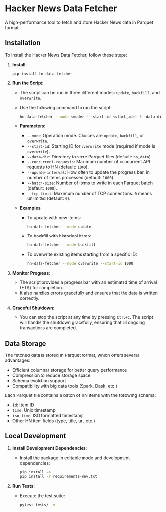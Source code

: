 # Hacker News Data Fetcher

A high-performance tool to fetch and store Hacker News data in Parquet format.

## Installation

To install the Hacker News Data Fetcher, follow these steps:

1. **Install**:
    ```sh
    pip install hn-data-fetcher
    ```

2. **Run the Script**:
    - The script can be run in three different modes: `update`, `backfill`, and `overwrite`.
    - Use the following command to run the script:
      ```sh
      hn-data-fetcher --mode <mode> [--start-id <start_id>] [--data-dir <data_dir>] [--concurrent-requests <concurrent_requests>] [--update-interval <update_interval>] [--batch-size <batch_size>] [--tcp-limit <tcp_limit>]
      ```
    - **Parameters**:
      - `--mode`: Operation mode. Choices are `update`, `backfill`, or `overwrite`.
      - `--start-id`: Starting ID for `overwrite` mode (required if mode is `overwrite`).
      - `--data-dir`: Directory to store Parquet files (default: `hn_data`).
      - `--concurrent-requests`: Maximum number of concurrent API requests to HN (default: `1000`).
      - `--update-interval`: How often to update the progress bar, in number of items processed (default: `1000`).
      - `--batch-size`: Number of items to write in each Parquet batch (default: `1000`).
      - `--tcp-limit`: Maximum number of TCP connections. `0` means unlimited (default: `0`).

    - **Examples**:
      - To update with new items:
        ```sh
        hn-data-fetcher --mode update
        ```
      - To backfill with historical items:
        ```sh
        hn-data-fetcher --mode backfill
        ```
      - To overwrite existing items starting from a specific ID:
        ```sh
        hn-data-fetcher --mode overwrite --start-id 1000
        ```

3. **Monitor Progress**:
    - The script provides a progress bar with an estimated time of arrival (ETA) for completion.
    - It also handles errors gracefully and ensures that the data is written correctly.

4. **Graceful Shutdown**:
    - You can stop the script at any time by pressing `Ctrl+C`. The script will handle the shutdown gracefully, ensuring that all ongoing transactions are completed.

## Data Storage

The fetched data is stored in Parquet format, which offers several advantages:

- Efficient columnar storage for better query performance
- Compression to reduce storage space
- Schema evolution support
- Compatibility with big data tools (Spark, Dask, etc.)

Each Parquet file contains a batch of HN items with the following schema:
- `id`: Item ID
- `time`: Unix timestamp
- `iso_time`: ISO formatted timestamp
- Other HN item fields (type, title, url, etc.)

## Local Development

1. **Install Development Dependencies**:
    - Install the package in editable mode and development dependencies:
      ```sh
      pip install -e .
      pip install -r requirements-dev.txt
      ```

2. **Run Tests**:
    - Execute the test suite:
      ```sh
      pytest tests/ -v
      ```
